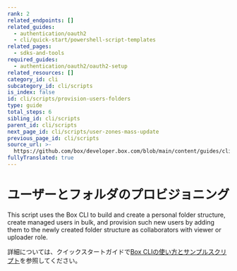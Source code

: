 ```yaml
---
rank: 2
related_endpoints: []
related_guides:
  - authentication/oauth2
  - cli/quick-start/powershell-script-templates
related_pages:
  - sdks-and-tools
required_guides:
  - authentication/oauth2/oauth2-setup
related_resources: []
category_id: cli
subcategory_id: cli/scripts
is_index: false
id: cli/scripts/provision-users-folders
type: guide
total_steps: 6
sibling_id: cli/scripts
parent_id: cli/scripts
next_page_id: cli/scripts/user-zones-mass-update
previous_page_id: cli/scripts
source_url: >-
  https://github.com/box/developer.box.com/blob/main/content/guides/cli/scripts/provision-users-folders.md
fullyTranslated: true
---
```

# ユーザーとフォルダのプロビジョニング

This script uses the Box CLI to build and create a personal folder structure, create managed users in bulk, and provision such new users by adding them to the newly created folder structure as collaborators with viewer or uploader role.

詳細については、クイックスタートガイドで[Box CLIの使い方とサンプルスクリプト][1]を参照してください。

[1]: g://cli/quick-start/powershell-script-templates
